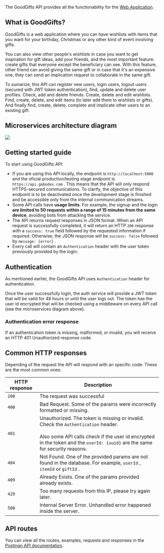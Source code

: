 The GoodGifts API provides all the functionability for the [Web Application](https://goodgifts.gabodev.com).

## What is GoodGifts?

GoodGifts is a web application where you can have wishlists with items that you want for your birthday, Christmas or any other kind of event involving gifts.

You can also view other people's wishlists in case you want to get inspiration for gift ideas, add your friends, and the most important feature: create gifts that everyone except the beneficiary can see. With this feature, other friend can avoid giving the same gift or in case that it's an expensive one, they can send an implication request to collaborate in the same gift.

To sumarize, this API can register new users, login users, logout users (secured with JWT token authentication), find, update and delete user profiles. Check, add and delete friends. Create, delete and edit wishlists. Find, create, delete, and edit items (to later add them to wishlists or gifts). And finally find, create, delete, complete and implicate other users to an existing gift.

## Microservices architecture diagram

<img src="https://content.pstmn.io/d120c632-cb99-4d02-9c2d-c0091865102e/Qm9pcmFNaWNyb3NlcnZpY2VzRGlhZ3JhbS12MS5wbmc=">

## Getting started guide

To start using GoodGifts API:

- If you are using this API locally, the endpoint is `http://localhost:5000` and the oficial production/testing stage endpoint is `https://api.gabodev.com` . This means that the API will only respond HTTPS-secured communications. To clarify, the objective of this endpoint is to be deactivated once the development stage is finished and be accessible only from the internal communication streams.
- Some API calls have **usage limits**. For example, the signup and the login **are limited to 50 requests within a range of 15 minutes from the same device**, avoiding bots from attacking the service.
- The API returns request responses in JSON format. When an API request is successfully completed, it will return an HTTP `200` response with a `success: true` field followed by the requested information if required. Otherwise, the JSON response will be `success: false` followed by `message: {error}` .
- Every call will contain an `Authentication` header with the user token previously provided by the login.
    

## Authentication

As mentioned earlier, the GoodGifts API uses `Authentication` header for authentication.

Once the user successfully login, the auth service will provide a JWT token that will be valid for 48 hours or until the user logs out. The token has the user id encrypted that will be checked using a middleware on every API call (see the microservices diagram above).

### Authentication error response

If an authentication token is missing, malformed, or invalid, you will receive an HTTP 401 Unauthorized response code.

## Common HTTP responses

Depending of the request the API will respond with an specific code. These are the most common ones:

| HTTP response | Description |
| --- | --- |
| `200` | The request was successful |
| `400` | Bad Request. Some of the params were incorrectly formatted or missing. |
| `401` | Unauthorized. The token is missing or invalid. Check the `Authentication` header.  <br>  <br>Also some API calls check if the user id encrypted in the token and the `userId: {uuid}` are the same for security reasons. |
| `404` | Not Found. One of the provided params are not found in the database. For example, `userId` , `itemId` or `giftId` . |
| `409` | Already Exists. One of the params provided already exists. |
| `429` | Too many requests from this IP, please try again later. |
| `500` | Internal Server Error. Unhandled error happened inside the server. |

## API routes

You can view all the routes, examples, requests and responses in the [Postman API documentation](https://documenter.getpostman.com/view/31354348/2s9YsFFZtQ).
